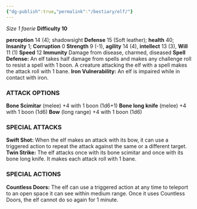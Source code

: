 ```yaml
---
{"dg-publish":true,"permalink":"/bestiary/elf/"}
---
```


*Size 1 faerie*
**Difficulty 10**

**perception** 14 (4); shadowsight 
**Defense** 15 (Soft leather); **health** 40; **Insanity** 1; **Corruption** 0 
**Strength** 9 (-1), **agility** 14 (4), **intellect** 13 (3), **Will** 11 (1) 
**Speed** 12
**Immunity** Damage from disease, charmed, diseased
**Spell Defense:** An elf takes half damage from spells and
makes any challenge roll to resist a spell with 1 boon. A creature attacking the elf with a spell makes the attack roll with 1 bane.
**Iron Vulnerability:** An elf is impaired while in contact with iron.
### ATTACK OPTIONS
**Bone Scimitar** (melee) +4 with 1 boon (1d6+1)
**Bone long knife** (melee) +4 with 1 boon (1d6)
**Bow** (long range) +4 with 1 boon (1d6)
### SPECIAL ATTACKS
**Swift Shot:** When the elf makes an attack with its bow, it can use a triggered action to repeat the attack against the same or a different target.
**Twin Strike:** The elf attacks once with its bone scimitar and once with its bone long knife. It makes each attack roll with 1 bane.
### SPECIAL ACTIONS
**Countless Doors:** The elf can use a triggered action at any time to teleport to an open space it can see within medium range. Once it uses Countless Doors, the elf cannot do so again for 1 minute.
